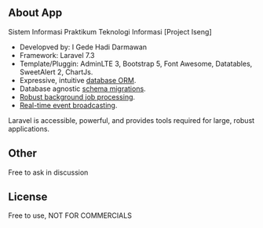 

## About App

Sistem Informasi Praktikum Teknologi Informasi [Project Iseng]

- Developved by: I Gede Hadi Darmawan
- Framework: Laravel 7.3
- Template/Pluggin: AdminLTE 3, Bootstrap 5, Font Awesome, Datatables, SweetAlert 2, ChartJs.
- Expressive, intuitive [database ORM](https://laravel.com/docs/eloquent).
- Database agnostic [schema migrations](https://laravel.com/docs/migrations).
- [Robust background job processing](https://laravel.com/docs/queues).
- [Real-time event broadcasting](https://laravel.com/docs/broadcasting).

Laravel is accessible, powerful, and provides tools required for large, robust applications.

## Other

Free to ask in discussion

## License

Free to use, NOT FOR COMMERCIALS
